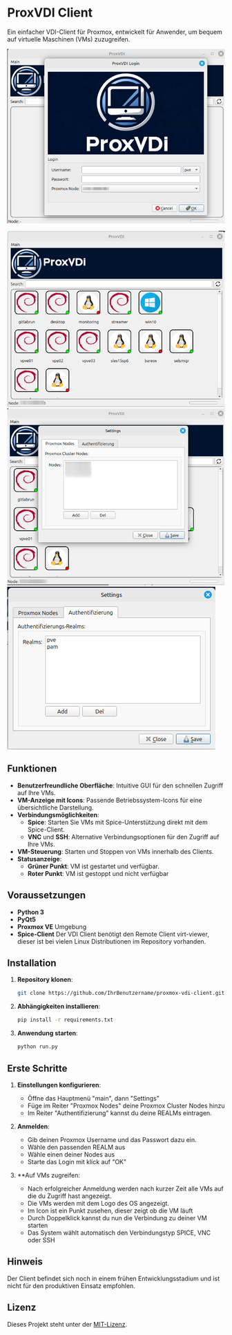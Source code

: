 # ProxVDI Client

Ein einfacher VDI-Client für Proxmox, entwickelt für Anwender, um bequem auf virtuelle Maschinen (VMs) zuzugreifen.

![Login](docs/images/login.png)

![Workbench](docs/images/workbench.png)
![Settings Nodes](docs/images/settings1.png)
![Settings Realm](docs/images/settings2.png)

## Funktionen

- **Benutzerfreundliche Oberfläche**: Intuitive GUI für den schnellen Zugriff auf Ihre VMs.
- **VM-Anzeige mit Icons**: Passende Betriebssystem-Icons für eine übersichtliche Darstellung.
- **Verbindungsmöglichkeiten**:
  - **Spice**: Starten Sie VMs mit Spice-Unterstützung direkt mit dem Spice-Client.
  - **VNC** und **SSH**: Alternative Verbindungsoptionen für den Zugriff auf Ihre VMs.
- **VM-Steuerung**: Starten und Stoppen von VMs innerhalb des Clients.
- **Statusanzeige**:
  - **Grüner Punkt**: VM ist gestartet und verfügbar.
  - **Roter Punkt**: VM ist gestoppt und nicht verfügbar

## Voraussetzungen

- **Python 3**
- **PyQt5**
- **Proxmox VE** Umgebung
- **Spice-Client** Der VDI Client benötigt den Remote Client virt-viewer, dieser ist bei vielen Linux Distributionen im Repository vorhanden.

## Installation

1. **Repository klonen**:

   ```bash
   git clone https://github.com/IhrBenutzername/proxmox-vdi-client.git

   
2. **Abhängigkeiten installieren**:

   ```bash
   pip install -r requirements.txt
   ```
3. **Anwendung starten**:

   ```bash
   python run.py
   ```
   
## Erste Schritte

1. **Einstellungen konfigurieren**:
    * Öffne das Hauptmenü "main", dann "Settings"
    * Füge im Reiter "Proxmox Nodes" deine Proxmox Cluster Nodes hinzu
    * Im Reiter "Authentifizierung" kannst du deine REALMs eintragen.

2. **Anmelden**:
    * Gib deinen Proxmox Username und das Passwort dazu ein.
    * Wähle den passenden REALM aus
    * Wähle einen deiner Nodes aus
    * Starte das Login mit klick auf "OK"
   
3. **Auf VMs zugreifen:
    * Nach erfolgreicher Anmeldung werden nach kurzer Zeit alle VMs auf die du Zugriff hast angezeigt.
    * Die VMs werden mit dem Logo des OS angezeigt.
    * Im Icon ist ein Punkt zusehen, dieser zeigt ob die VM läuft
    * Durch Doppelklick kannst du nun die Verbindung zu deiner VM starten
    * Das System wählt automatisch den Verbindungstyp SPICE, VNC oder SSH
   
## Hinweis

Der Client befindet sich noch in einem frühen Entwicklungsstadium und ist nicht für den produktiven Einsatz empfohlen.

## Lizenz

Dieses Projekt steht unter der [MIT-Lizenz](LICENSE.txt).